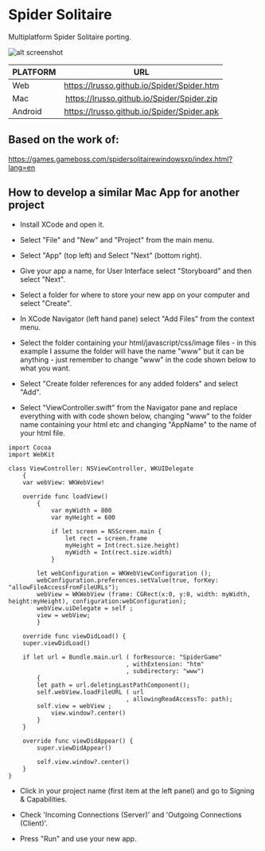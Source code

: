 # Spider Solitaire

Multiplatform Spider Solitaire porting.

![alt screenshot](https://raw.githubusercontent.com/lrusso/Spider/master/Spider.png)

| PLATFORM  | URL
| :------------ |:---------------:|
| Web | https://lrusso.github.io/Spider/Spider.htm
| Mac | https://lrusso.github.io/Spider/Spider.zip
| Android | https://lrusso.github.io/Spider/Spider.apk

## Based on the work of:

https://games.gameboss.com/spidersolitairewindowsxp/index.html?lang=en

## How to develop a similar Mac App for another project

* Install XCode and open it.

* Select "File" and "New" and "Project" from the main menu.

* Select "App" (top left) and Select "Next" (bottom right).

* Give your app a name, for User Interface select "Storyboard" and then select "Next".

* Select a folder for where to store your new app on your computer and select "Create".

* In XCode Navigator (left hand pane) select "Add Files" from the context menu.

* Select the folder containing your html/javascript/css/image files - in this example I assume the folder will have the name "www" but it can be anything - just remember to change "www" in the code shown below to what you want.

* Select "Create folder references for any added folders" and select "Add".

* Select "ViewController.swift" from the Navigator pane and replace everything with with code shown below, changing "www" to the folder name containing your html etc and changing "AppName" to the name of your html file.

```
import Cocoa
import WebKit

class ViewController: NSViewController, WKUIDelegate
    {
    var webView: WKWebView!

    override func loadView()
        {
            var myWidth = 800
            var myHeight = 600

            if let screen = NSScreen.main {
                let rect = screen.frame
                myHeight = Int(rect.size.height)
                myWidth = Int(rect.size.width)
            }

        let webConfiguration = WKWebViewConfiguration ();
        webConfiguration.preferences.setValue(true, forKey: "allowFileAccessFromFileURLs");
        webView = WKWebView (frame: CGRect(x:0, y:0, width: myWidth, height:myHeight), configuration:webConfiguration);
        webView.uiDelegate = self ;
        view = webView;
        }

    override func viewDidLoad() {
    super.viewDidLoad()

    if let url = Bundle.main.url ( forResource: "SpiderGame"
                                 , withExtension: "htm"
                                 , subdirectory: "www")
        {
        let path = url.deletingLastPathComponent();
        self.webView.loadFileURL ( url
                                 , allowingReadAccessTo: path);
        self.view = webView ;
            view.window?.center()
        }
    }
    
    override func viewDidAppear() {
        super.viewDidAppear()

        self.view.window?.center()
    }
}
```

* Click in your project name (first item at the left panel) and go to Signing & Capabilities.

* Check 'Incoming Connections (Server)' and 'Outgoing Connections (Client)'.

* Press "Run" and use your new app.

